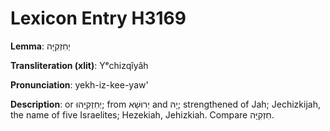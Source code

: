 # Lexicon Entry H3169

**Lemma**: יְחִזְקִיָּה

**Transliteration (xlit)**: Yᵉchizqîyâh

**Pronunciation**: yekh-iz-kee-yaw'

**Description**:
or יְחִזְקִיָּהוּ; from יְרוּשָׁא and יָהּ; strengthened of Jah; Jechizkijah, the name of five Israelites; Hezekiah, Jehizkiah. Compare חִזְקִיָּה.

